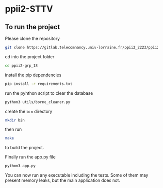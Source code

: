 # ppii2-STTV

## To run the project

Please clone the repository 

```bash
git clone https://gitlab.telecomnancy.univ-lorraine.fr/ppii2_2223/ppii2-grp_18
```

cd into the project folder

```bash
cd ppii2-grp_18
```

install the pip dependencies

```bash
pip install -r requirements.txt
```


run the pyhthon script to clear the database

```bash
python3 utils/borne_cleaner.py
```
create the `bin` directory

```bash
mkdir bin
```


then run 

```bash
make
```

to build the project.

Finally run the app.py file

```bash
python3 app.py
```

You can now run any executable including the tests. Some of them may present memory leaks, but the main application does not.


